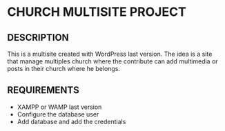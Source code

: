 # CHURCH MULTISITE PROJECT
## DESCRIPTION
This is a multisite created with WordPress last version. The idea is a site that manage multiples church where the contribute can add multimedia or posts in their church where he belongs.

## REQUIREMENTS
- XAMPP or WAMP last version
- Configure the database user
- Add database and add the credentials
